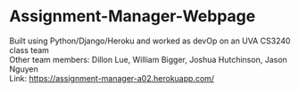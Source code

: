 # Assignment-Manager-Webpage
Built using Python/Django/Heroku and worked as devOp on an UVA CS3240 class team <br />
Other team members: Dillon Lue, William Bigger, Joshua Hutchinson, Jason Nguyen <br />
Link: https://assignment-manager-a02.herokuapp.com/

